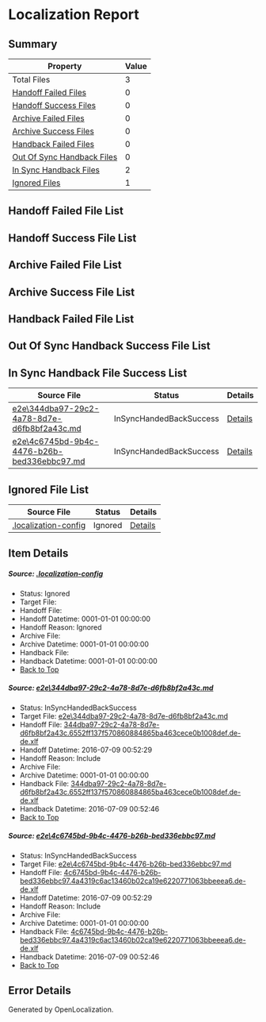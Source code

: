 # <a name='report-top'></a> Localization Report

## Summary
 Property | Value 
 -------- | ----- 
 Total Files | 3
[ Handoff Failed Files ](#handoff-failed-list)| 0
[ Handoff Success Files ](#handoff-success-list)| 0
[ Archive Failed Files ](#archive-failed-list)| 0
[ Archive Success Files ](#archive-success-list)| 0
[ Handback Failed Files ](#handback-failed-list)| 0
[ Out Of Sync Handback Files ](#outofsync-handback-success-list)| 0
[ In Sync Handback Files ](#insync-handback-success-list)| 2
[ Ignored Files ](#ignored-list)| 1

## <a name='handoff-failed-list'></a> Handoff Failed File List

## <a name='handoff-success-list'></a> Handoff Success File List

## <a name='archive-failed-list'></a> Archive Failed File List

## <a name='archive-success-list'></a> Archive Success File List

## <a name='handback-failed-list'></a> Handback Failed File List

## <a name='outofsync-handback-success-list'></a> Out Of Sync Handback Success File List

## <a name='insync-handback-success-list'></a> In Sync Handback File Success List
 Source File | Status | Details 
 ----------- | ------ | ------- 
 [e2e\344dba97-29c2-4a78-8d7e-d6fb8bf2a43c.md](https://github.com/OpenLocalizationTestOrg/oltest/blob/85d38608ccaeb8a00ab85e5c97a953ff1ea46bbf/e2e/344dba97-29c2-4a78-8d7e-d6fb8bf2a43c.md) | InSyncHandedBackSuccess | [Details](#75075c3a0dc397ccb4f7fbb09a33ff9b6c196a5d1)
 [e2e\4c6745bd-9b4c-4476-b26b-bed336ebbc97.md](https://github.com/OpenLocalizationTestOrg/oltest/blob/85d38608ccaeb8a00ab85e5c97a953ff1ea46bbf/e2e/4c6745bd-9b4c-4476-b26b-bed336ebbc97.md) | InSyncHandedBackSuccess | [Details](#8f47085654d531d58a3a0aa3b1cbfc35773bf30a2)

## <a name='ignored-list'></a> Ignored File List
 Source File | Status | Details 
 ----------- | ------ | ------- 
 [.localization-config](https://github.com/OpenLocalizationTestOrg/oltest/blob/85d38608ccaeb8a00ab85e5c97a953ff1ea46bbf/.localization-config) | Ignored | [Details](#3d4f252ac210baf56311d7e97dcc2db10974dbd20)

## Item Details
##### <a name='3d4f252ac210baf56311d7e97dcc2db10974dbd20'></a> Source: [.localization-config](https://github.com/OpenLocalizationTestOrg/oltest/blob/85d38608ccaeb8a00ab85e5c97a953ff1ea46bbf/.localization-config)
* Status: Ignored
* Target File: 
* Handoff File: 
* Handoff Datetime: 0001-01-01 00:00:00
* Handoff Reason: Ignored
* Archive File: 
* Archive Datetime: 0001-01-01 00:00:00
* Handback File: 
* Handback Datetime: 0001-01-01 00:00:00
* [Back to Top](#report-top)

##### <a name='75075c3a0dc397ccb4f7fbb09a33ff9b6c196a5d1'></a> Source: [e2e\344dba97-29c2-4a78-8d7e-d6fb8bf2a43c.md](https://github.com/OpenLocalizationTestOrg/oltest/blob/85d38608ccaeb8a00ab85e5c97a953ff1ea46bbf/e2e/344dba97-29c2-4a78-8d7e-d6fb8bf2a43c.md)
* Status: InSyncHandedBackSuccess
* Target File: [e2e\344dba97-29c2-4a78-8d7e-d6fb8bf2a43c.md](https://github.com/OpenLocalizationTestOrg/oltest-dede-fly/blob/27d9c52c4a964e7be75d2d911cb515c3c0cb3994/e2e/344dba97-29c2-4a78-8d7e-d6fb8bf2a43c.md)
* Handoff File: [344dba97-29c2-4a78-8d7e-d6fb8bf2a43c.6552ff137f570860884865ba463cece0b1008def.de-de.xlf](https://github.com/OpenLocalizationTestOrg/olhandoff-e2e/blob/40184824e95e22283b0c80fb0687bdefcb4d6888/ol-handoff/OpenLocalizationTestOrg/oltest-dede-fly/ci/ht/344dba97-29c2-4a78-8d7e-d6fb8bf2a43c.6552ff137f570860884865ba463cece0b1008def.de-de.xlf)
* Handoff Datetime: 2016-07-09 00:52:29
* Handoff Reason: Include
* Archive File: 
* Archive Datetime: 0001-01-01 00:00:00
* Handback File: [344dba97-29c2-4a78-8d7e-d6fb8bf2a43c.6552ff137f570860884865ba463cece0b1008def.de-de.xlf](https://github.com/OpenLocalizationTestOrg/olhandback-e2e/blob/0d656ed152a5e5a52f9703112bf61b1e75e07acf/ol-handback/OpenLocalizationTestOrg/oltest-dede-fly/ci/ht/344dba97-29c2-4a78-8d7e-d6fb8bf2a43c.6552ff137f570860884865ba463cece0b1008def.de-de.xlf)
* Handback Datetime: 2016-07-09 00:52:46
* [Back to Top](#report-top)

##### <a name='8f47085654d531d58a3a0aa3b1cbfc35773bf30a2'></a> Source: [e2e\4c6745bd-9b4c-4476-b26b-bed336ebbc97.md](https://github.com/OpenLocalizationTestOrg/oltest/blob/85d38608ccaeb8a00ab85e5c97a953ff1ea46bbf/e2e/4c6745bd-9b4c-4476-b26b-bed336ebbc97.md)
* Status: InSyncHandedBackSuccess
* Target File: [e2e\4c6745bd-9b4c-4476-b26b-bed336ebbc97.md](https://github.com/OpenLocalizationTestOrg/oltest-dede-fly/blob/27d9c52c4a964e7be75d2d911cb515c3c0cb3994/e2e/4c6745bd-9b4c-4476-b26b-bed336ebbc97.md)
* Handoff File: [4c6745bd-9b4c-4476-b26b-bed336ebbc97.4a4319c6ac13460b02ca19e6220771063bbeeea6.de-de.xlf](https://github.com/OpenLocalizationTestOrg/olhandoff-e2e/blob/40184824e95e22283b0c80fb0687bdefcb4d6888/ol-handoff/OpenLocalizationTestOrg/oltest-dede-fly/ci/ht/4c6745bd-9b4c-4476-b26b-bed336ebbc97.4a4319c6ac13460b02ca19e6220771063bbeeea6.de-de.xlf)
* Handoff Datetime: 2016-07-09 00:52:29
* Handoff Reason: Include
* Archive File: 
* Archive Datetime: 0001-01-01 00:00:00
* Handback File: [4c6745bd-9b4c-4476-b26b-bed336ebbc97.4a4319c6ac13460b02ca19e6220771063bbeeea6.de-de.xlf](https://github.com/OpenLocalizationTestOrg/olhandback-e2e/blob/0d656ed152a5e5a52f9703112bf61b1e75e07acf/ol-handback/OpenLocalizationTestOrg/oltest-dede-fly/ci/ht/4c6745bd-9b4c-4476-b26b-bed336ebbc97.4a4319c6ac13460b02ca19e6220771063bbeeea6.de-de.xlf)
* Handback Datetime: 2016-07-09 00:52:46
* [Back to Top](#report-top)


## Error Details

Generated by OpenLocalization.
